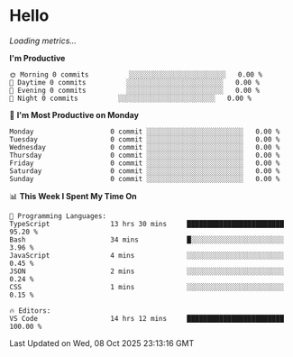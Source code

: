 # Hello

<!-- METRICS:START -->
<p><em>Loading metrics…</em></p>
<!-- METRICS:END -->

<!--START_SECTION:waka-->
**I'm Productive**

```text
🌞 Morning 0 commits          ░░░░░░░░░░░░░░░░░░░░░░░░   0.00 % 
🌆 Daytime 0 commits          ░░░░░░░░░░░░░░░░░░░░░░░░   0.00 % 
🌃 Evening 0 commits          ░░░░░░░░░░░░░░░░░░░░░░░░   0.00 % 
🌙 Night 0 commits          ░░░░░░░░░░░░░░░░░░░░░░░░   0.00 % 
```
📅 **I'm Most Productive on Monday**

```text
Monday                   0 commit ░░░░░░░░░░░░░░░░░░░░░░░░   0.00 % 
Tuesday                  0 commit ░░░░░░░░░░░░░░░░░░░░░░░░   0.00 % 
Wednesday                0 commit ░░░░░░░░░░░░░░░░░░░░░░░░   0.00 % 
Thursday                 0 commit ░░░░░░░░░░░░░░░░░░░░░░░░   0.00 % 
Friday                   0 commit ░░░░░░░░░░░░░░░░░░░░░░░░   0.00 % 
Saturday                 0 commit ░░░░░░░░░░░░░░░░░░░░░░░░   0.00 % 
Sunday                   0 commit ░░░░░░░░░░░░░░░░░░░░░░░░   0.00 % 
```

📊 **This Week I Spent My Time On**

```text
💬 Programming Languages: 
TypeScript               13 hrs 30 mins     ████████████████████████   95.20 % 
Bash                     34 mins            █░░░░░░░░░░░░░░░░░░░░░░░   3.96 % 
JavaScript               4 mins             ░░░░░░░░░░░░░░░░░░░░░░░░   0.45 % 
JSON                     2 mins             ░░░░░░░░░░░░░░░░░░░░░░░░   0.24 % 
CSS                      1 mins             ░░░░░░░░░░░░░░░░░░░░░░░░   0.15 % 

🔥 Editors: 
VS Code                  14 hrs 12 mins     ████████████████████████   100.00 % 
```

 Last Updated on Wed, 08 Oct 2025 23:13:16 GMT
<!--END_SECTION:waka-->
